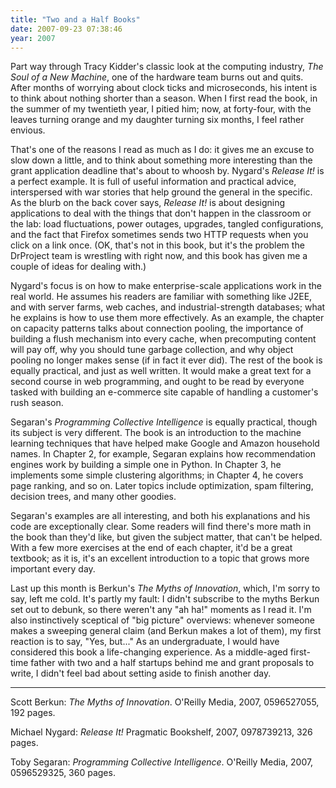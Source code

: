 ```yaml
---
title: "Two and a Half Books"
date: 2007-09-23 07:38:46
year: 2007
---
```

Part way through Tracy Kidder's classic look at the computing industry, <cite>The Soul of a New Machine</cite>, one of the hardware team burns out and quits.  After months of worrying about clock ticks and microseconds, his intent is to think about nothing shorter than a season.  When I first read the book, in the summer of my twentieth year, I pitied him; now, at forty-four, with the leaves turning orange and my daughter turning six months, I feel rather envious.

That's one of the reasons I read as much as I do: it gives me an excuse to slow down a little, and to think about something more interesting than the grant application deadline that's about to whoosh by.  Nygard's <cite>Release It!</cite> is a perfect example.  It is full of useful information and practical advice, interspersed with war stories that help ground the general in the specific.  As the blurb on the back cover says, <cite>Release It!</cite> is about designing applications to deal with the things that don't happen in the classroom or the lab: load fluctuations, power outages, upgrades, tangled configurations, and the fact that Firefox sometimes sends two HTTP requests when you click on a link once.  (OK, that's not in this book, but it's the problem the DrProject team is wrestling with right now, and this book has given me a couple of ideas for dealing with.)

Nygard's focus is on how to make enterprise-scale applications work in the real world.  He assumes his readers are familiar with something like J2EE, and with server farms, web caches, and industrial-strength databases; what he explains is how to use them more effectively.  As an example, the chapter on capacity patterns talks about connection pooling, the importance of building a flush mechanism into every cache, when precomputing content will pay off, why you should tune garbage collection, and why object pooling no longer makes sense (if in fact it ever did).  The rest of the book is equally practical, and just as well written.  It would make a great text for a second course in web programming, and ought to be read by everyone tasked with building an e-commerce site capable of handling a customer's rush season.

Segaran's <cite>Programming Collective Intelligence</cite> is equally practical, though its subject is very different.  The book is an introduction to the machine learning techniques that have helped make Google and Amazon household names.  In Chapter 2, for example, Segaran explains how recommendation engines work by building a simple one in Python.  In Chapter 3, he implements some simple clustering algorithms; in Chapter 4, he covers page ranking, and so on.  Later topics include optimization, spam filtering, decision trees, and many other goodies.

Segaran's examples are all interesting, and both his explanations and his code are exceptionally clear.  Some readers will find there's more math in the book than they'd like, but given the subject matter, that can't be helped.  With a few more exercises at the end of each chapter, it'd be a great textbook; as it is, it's an excellent introduction to a topic that grows more important every day.

Last up this month is Berkun's <cite>The Myths of Innovation</cite>, which, I'm sorry to say, left me cold.  It's partly my fault: I didn't subscribe to the myths Berkun set out to debunk, so there weren't any "ah ha!" moments as I read it.  I'm also instinctively sceptical of "big picture" overviews: whenever someone makes a sweeping general claim (and Berkun makes a lot of them), my first reaction is to say, "Yes, but..."  As an undergraduate, I would have considered this book a life-changing experience.  As a middle-aged first-time father with two and a half startups behind me and grant proposals to write, I didn't feel bad about setting aside to finish another day.

<hr />Scott Berkun: <cite>The Myths of Innovation</cite>.  O'Reilly Media, 2007, 0596527055, 192 pages.

Michael Nygard: <cite>Release It!</cite>  Pragmatic Bookshelf, 2007, 0978739213, 326 pages.

Toby Segaran: <cite>Programming Collective Intelligence</cite>. O'Reilly Media, 2007, 0596529325, 360 pages.
